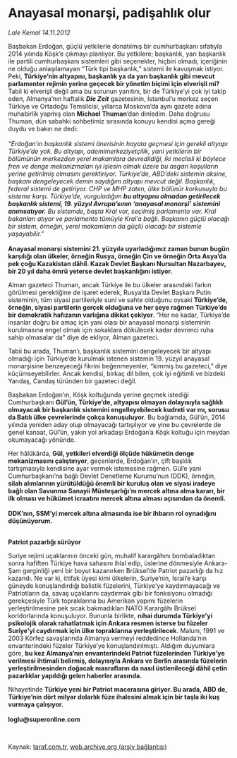 # Anayasal monarşi, padişahlık olur

*Lale Kemal 14.11.2012*

<div class="yazi"><p>Başbakan Erdoğan, güçlü yetkilerle donatılmış bir cumhurbaşkanı sıfatıyla 2014 yılında Köşk’e çıkmayı planlıyor. Bu yetkilere; başkanlık, yarı başkanlık ile partili cumhurbaşkanı sistemleri gibi seçenekler, hiçbiri olmadı, içeriğinin ne olduğu anlaşılamayan “Türk tipi başkanlık,” sistemi ile kavuşmak istiyor. Peki, <b>Türkiye’nin altyapısı, başkanlık ya da yarı başkanlık gibi mevcut parlamenter rejimin yerine geçecek bir yönetim biçimi için elverişli mi?</b> Tabii ki elverişli değil ama bu sorunun yanıtını, bir de Türkiye’yi çok iyi takip eden, Almanya’nın haftalık <b><i>Die Zeit</i></b> gazetesinin, İstanbul’u merkez seçen Türkiye ve Ortadoğu Temsilcisi, yıllarca Moskova’da aynı gazete adına muhabirlik yapmış olan <b>Michael Thuman</b>’dan dinledim. Daha doğrusu Thuman, dün sabahki sohbetimiz sırasında konuyu kendisi açma gereği duydu ve bakın ne dedi:<br/><br/><i>“Erdoğan’ın başkanlık sistemi önerisinin hayata geçmesi için gerekli altyapı Türkiye’de yok. Bu altyapı, ademimerkeziyetçilik, yani yetkilerin bir bölümünün merkezden yerel makamlara devredildiği, iki meclisli ki böylece fren ve denge mekanizmaları iyi işlesin olmak üzere bu asgari koşulların yerine getirilmiş olmasını gerektiriyor. Türkiye’de, ABD’deki sistemin aksine, başkanı dengeleyecek demin saydığım altyapı mevcut değil. Başkanlık, federal sistemi de getiriyor. CHP ve MHP zaten, ülke bölünür korkusuyla bu sisteme karşı. Türkiye’de, vurguladığım <b>bu altyapısı olmadan getirilecek başkanlık sistemi, 19. yüzyıl Avrupa’sının ‘anayasal monarşi’ sistemini anımsatıyor.</b> Bu sistemde, başta Kral var, seçilmiş parlamento var. Kral bakanları atıyor ve parlamento tümüyle Kral’a bağlı. Başkanın güçlü olacağı bir sistem, örneğin, yerel makamların da güçlü olacağı bir sistemle yaşayabilir.”<br/><br/></i><b>Anayasal monarşi sistemini 21. yüzyıla uyarladığımız zaman bunun bugün karşılığı olan ülkeler, örneğin Rusya, örneğin Çin ve örneğin Orta Asya’da pek çoğu Kazakistan dâhil. Kazak Devlet Başkanı Nursultan Nazarbayev, bir 20 yıl daha ömrü yeterse devlet başkanlığını istiyor. </b></p>
<p>Alman gazeteci Thuman, ancak Türkiye ile bu ülkeler arasındaki farkın görülmesi gerektiğine de işaret ederek, Rusya’da Devlet Başkanı Putin sisteminin, tüm siyasi partileriyle suni ve sahte olduğunu oysaki <b>Türkiye’de, örneğin, siyasi partilerin gerçek olduğuna ve her şeye rağmen Türkiye’de bir demokratik hafızanın varlığına dikkat çekiyor</b>. “Her ne kadar, Türkiye’de insanlar doğru bir amaç için yani olası bir anayasal monarşi sisteminin kurulmasına engel olmak için sokaklara dökülecek kadar devrimci ruha sahip olmasalar da” diye de ekliyor, Alman gazeteci. </p>
<p>Tabii bu arada, Thuman’ı, başkanlık sistemini dengeleyecek bir altyapı olmadığı için Türkiye’de kurulmak istenen sistemin 19. yüzyıl anayasal monarşisine benzeyeceği fikrini beğenmeyenler, “kimmiş bu gazeteci,” diye küçümseyebilirler. Ancak kendisi, birkaç dil bilen, çok iyi eğitimli ve bizdeki Yandaş, Candaş türünden bir gazeteci değil. </p>
<p>Başbakan Erdoğan’ın, Köşk koltuğunda yerine geçmek istediği Cumhurbaşkanı <b>Gül’ün, Türkiye’de, altyapısı olmayan dolayısıyla sağlıklı olmayacak bir başkanlık sistemini engelleyebilecek kudreti var mı, sorusu da Batılı ülke çevrelerinde çokça konuşuluyor</b>. Bu bağlamda, Gül’ün, 2014 yılında yeniden aday olup olmayacağı tartışılıyor ve yine bu çevrelerde de genel kanaat, Gül’ün, yakın yol arkadaşı Erdoğan’a Köşk koltuğu için meydan okumayacağı yönünde.</p>
<p>Her hâlükârda, <b>Gül, yetkileri elverdiği ölçüde hükümetin denge mekanizmasını çalıştırıyor</b>,<b> </b>geçenlerde, Erdoğan’ın, çift başlılık tartışmasıyla kendisine ayar vermek istemesine rağmen. Gül’e yani Cumhurbaşkanı’na bağlı Devlet Denetleme Kurumu’nun (DDK), örneğin, <b>silah alımlarının yürütüldüğü önemli bir kuruluş olan ve siyasi iradeye bağlı olan Savunma Sanayii Müsteşarlığı’nı mercek altına alma kararı, bir ilk olması ve hükümet icraatını mercek altına alması açısından da önemli.<br/><br/></b><b>DDK’nın, SSM’yi mercek altına almasında ise bir ihbarın rol oynadığını düşünüyorum.</b><b> </b></p>
<p><b><br/>Patriot pazarlığı sürüyor </b></p>
<p>Suriye rejimi uçaklarının önceki gün, muhalif karargâhını bombaladıktan sonra hafiften Türkiye hava sahasını ihlal edip, üslerine dönmesiyle Ankara-Şam gerginliği yeni bir boyut kazanırken Brüksel’de Patriot pazarlığı da hız kazandı. Ne var ki, ittifak üyesi kimi ülkelerin, Suriye’nin, İsrail’e karşı güneyde konuşlandırdığı balistik füzelerini, Türkiye’ye kaydırmayacağı ve Patriotların da, savaş uçaklarını caydırmak gibi bir fonksiyonu olmadığı gerekçesiyle Türk topraklarına bu Amerikan yapımı füzelerin yerleştirilmesine pek sıcak bakmadıkları NATO Karargâhı Brüksel koridorlarında konuşuluyor. Bununla birlikte, <b>nihai durumda Türkiye’yi psikolojik olarak rahatlatmak için Ankara resmen isterse bu füzeler Suriye’yi caydırmak için ülke topraklarına yerleştirilecek</b>. Malum, 1991 ve 2003 Körfez savaşlarında Almanya vermeyi reddedince Hollanda’nın envanterindeki füzeler Türkiye’ye konuşlandırılmıştı. Aldığım duyumlara göre, <b>bu kez Almanya’nın envanterindeki Patriot füzelerinden Türkiye’ye verilmesi ihtimali belirmiş, dolayısıyla Ankara ve Berlin arasında füzelerin yerleştirilmesinden doğacak masrafların da nasıl üstlenileceği dâhil çetin pazarlıklar yapıldığı gelen haberler arasında. </b></p>
<p>Nihayetinde <b>Türkiye yeni bir Patriot macerasına giriyor. Bu arada, ABD de, Türkiye’nin dört milyar dolarlık füze ihalesini almak için bir taşla iki kuş vurmaya çalışıyor.<br/><br/></b><b>loglu@superonline.com</b></p>
<p> </p>
</div>

Kaynak: [taraf.com.tr](http://www.taraf.com.tr/lale-kemal/makale-anayasal-monarsi-padisahlik-olur.htm), [web.archive.org (arşiv bağlantısı)](http://web.archive.org/web/20130818004113/http://www.taraf.com.tr/lale-kemal/makale-anayasal-monarsi-padisahlik-olur.htm)
